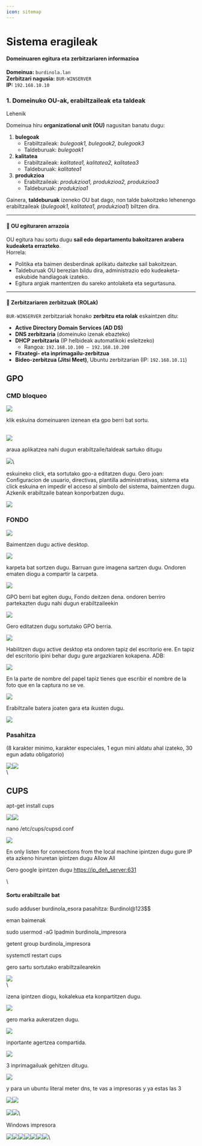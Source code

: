 ```yaml
---
icon: sitemap
---
```


# Sistema eragileak

#### **Domeinuaren egitura eta zerbitzariaren informazioa**

**Domeinua:** `burdinola.lan`\
**Zerbitzari nagusia:** `BUR-WINSERVER`\
**IP:** `192.168.10.10`

### **1. Domeinuko OU-ak, erabiltzaileak eta taldeak**

Lehenik

Domeinua hiru **organizational unit (OU)** nagusitan banatu dugu:

1. **bulegoak**
   * Erabiltzaileak: _bulegoak1, bulegoak2, bulegoak3_
   * Taldeburuak: _bulegoak1_
2. **kalitatea**
   * Erabiltzaileak: _kalitatea1, kalitatea2, kalitatea3_
   * Taldeburuak: _kalitatea1_
3. **produkzioa**
   * Erabiltzaileak: _produkzioa1, produkzioa2, produkzioa3_
   * Taldeburuak: _produkzioa1_

Gainera, **taldeburuak** izeneko OU bat dago, non talde bakoitzeko lehenengo erabiltzaileak (_bulegoak1, kalitatea1, produkzioa1_) biltzen dira.

***

#### 🧠 **OU egituraren arrazoia**

OU egitura hau sortu dugu **sail edo departamentu bakoitzaren arabera kudeaketa errazteko**.\
Horrela:

* Politika eta baimen desberdinak aplikatu daitezke sail bakoitzean.
* Taldeburuak OU berezian bildu dira, administrazio edo kudeaketa-eskubide handiagoak izateko.
* Egitura argiak mantentzen du sareko antolaketa eta segurtasuna.

***

#### 🧰 **Zerbitzariaren zerbitzuak (ROLak)**

`BUR-WINSERVER` zerbitzariak honako **zerbitzu eta rolak** eskaintzen ditu:

* **Active Directory Domain Services (AD DS)**
* **DNS zerbitzaria** (domeinuko izenak ebazteko)
* **DHCP zerbitzaria** (IP helbideak automatikoki esleitzeko)
  * Rangoa: `192.168.10.100 – 192.168.10.200`
* **Fitxategi- eta inprimagailu-zerbitzua**
* **Bideo-zerbitzua (Jitsi Meet)**, Ubuntu zerbitzarian (IP: `192.168.10.11`)

## GPO

### CMD bloqueo

![](<.gitbook/assets/unknown (53).png>)

klik eskuina domeinuaren izenean eta gpo berri bat sortu.

\
![](<.gitbook/assets/unknown (54).png>)

araua aplikatzea nahi dugun erabiltzaile/taldeak sartuko ditugu

![](<.gitbook/assets/unknown (55).png>)\


eskuineko click, eta sortutako gpo-a editatzen dugu. Gero joan: Configuracion de usuario, directivas, plantilla administrativas, sistema eta click eskuina en impedir el acceso al simbolo del sistema, baimentzen dugu. Azkenik erabiltzaile batean konporbatzen dugu.

![](<.gitbook/assets/unknown (56).png>)

### FONDO

![](<.gitbook/assets/unknown (60).png>)

Baimentzen dugu active desktop.

![](<.gitbook/assets/unknown (58).png>)

karpeta bat sortzen dugu. Barruan gure imagena sartzen dugu. Ondoren ematen diogu a compartir la carpeta.

![](<.gitbook/assets/unknown (61).png>)

GPO berri bat egiten dugu, Fondo deitzen dena. ondoren berriro partekazten dugu nahi dugun erabiltzaileekin

![](<.gitbook/assets/unknown (62).png>)

Gero editatzen dugu sortutako GPO berria.

![](<.gitbook/assets/unknown (63).png>)

Habilitzen dugu active desktop eta ondoren tapiz del escritorio ere. En tapiz del escritorio ipini behar dugu gure argazkiaren kokapena. ADB:

![](<.gitbook/assets/unknown (64).png>)

En la parte de nombre del papel tapiz tienes que escribir el nombre de la foto que en la captura no se ve.

![](<.gitbook/assets/unknown (65).png>)

Erabiltzaile batera joaten gara eta ikusten dugu.

![](<.gitbook/assets/unknown (66).png>)

### Pasahitza

(8 karakter minimo, karakter especiales, 1 egun mini aldatu ahal izateko, 30 egun adatu obligatorio)

![](<.gitbook/assets/unknown (67).png>)![](<.gitbook/assets/unknown (68).png>)\
\


###

## CUPS

apt-get install cups

![](<.gitbook/assets/unknown (69).png>)![](<.gitbook/assets/unknown (70).png>)



nano /etc/cups/cupsd.conf

![](<.gitbook/assets/unknown (72).png>)

En only listen for connections from the local machine ipintzen dugu gure IP eta azkeno hiruretan ipintzen dugu Allow All

Gero google ipintzen dugu [https://ip\_deñ\_server:631](about:blank)

\


#### Sortu erabiltzaile bat

sudo adduser burdinola\_esora       pasahitza: Burdinol@123\$$

eman baimenak&#x20;

sudo usermod -aG lpadmin burdinola\_impresora&#x20;

getent group burdinola\_impresora

systemctl restart cups&#x20;

gero sartu sortutako erabiltzailearekin

![](<.gitbook/assets/unknown (73).png>)\
\


izena ipintzen diogu, kokalekua eta konpartitzen dugu.

![](<.gitbook/assets/unknown (74).png>)

gero marka aukeratzen dugu.

![](<.gitbook/assets/unknown (75).png>)

inportante agertzea compartida.

![](<.gitbook/assets/unknown (76).png>)

3 inprimagailuak gehitzen ditugu.

![](<.gitbook/assets/unknown (77).png>)

y para un ubuntu literal meter dns, te vas a impresoras y ya estas las 3

![](<.gitbook/assets/unknown (78).png>)![](<.gitbook/assets/unknown (79).png>)\
\
![](<.gitbook/assets/unknown (80).png>)![](<.gitbook/assets/unknown (81).png>)\


Windows impresora

![](<.gitbook/assets/unknown (82).png>)![](<.gitbook/assets/unknown (83).png>)![](<.gitbook/assets/unknown (84).png>)![](<.gitbook/assets/unknown (85).png>)![](<.gitbook/assets/unknown (86).png>)![](<.gitbook/assets/unknown (87).png>)![](<.gitbook/assets/unknown (88).png>)\
